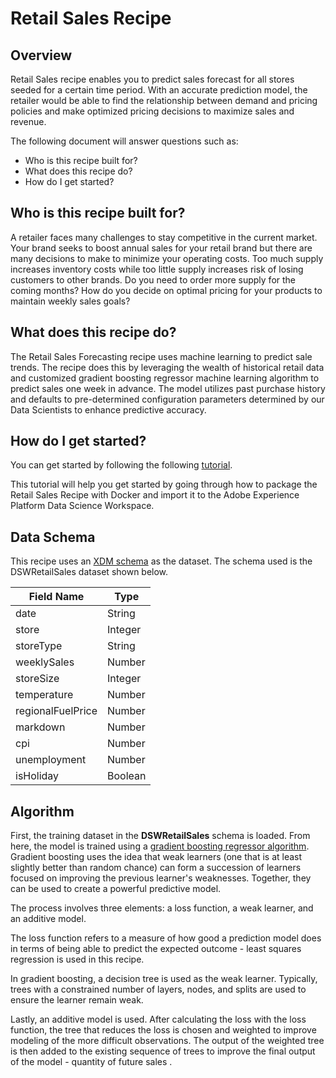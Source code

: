 # Retail Sales Recipe

## Overview

Retail Sales recipe enables you to predict sales forecast for all stores seeded for a certain time period. With an accurate prediction model, the retailer would be able to find the relationship between demand and pricing policies and make optimized pricing decisions to maximize sales and revenue.

The following document will answer questions such as:
* Who is this recipe built for?
* What does this recipe do?
* How do I get started?

## Who is this recipe built for?

A retailer faces many challenges to stay competitive in the current market. Your brand seeks to boost annual sales for your retail brand but there are many decisions to make to minimize your operating costs. Too much supply increases inventory costs while too little supply increases risk of losing customers to other brands. Do you need to order more supply for the coming months? How do you decide on optimal pricing for your products to maintain weekly sales goals?

## What does this recipe do?

The Retail Sales Forecasting recipe uses machine learning to predict sale trends. The recipe does this by leveraging the wealth of historical retail data and customized gradient boosting regressor machine learning algorithm to predict sales one week in advance. The model utilizes past purchase history and defaults to pre-determined configuration parameters determined by our Data Scientists to enhance predictive accuracy.

## How do I get started?

You can get started by following the following [tutorial](https://www.adobe.io/apis/cloudplatform/dataservices/data-science-workspace/dsw-tutorials/dsw-all-tutorials.html#!api-specification/markdown/narrative/tutorials/package_recipe_to_import_into_dsw/package_recipe_to_import_into_dsw.md#building-python-retail-intelligent-service).

This tutorial will help you get started by going through how to package the Retail Sales Recipe with Docker and import it to the Adobe Experience Platform Data Science Workspace.

## Data Schema

This recipe uses an [XDM schema](../../technical_overview/schema_registry/standard_schemas/acp_standard_schemas.md) as the dataset. The schema used is the DSWRetailSales dataset shown below.

Field Name | Type
--- | ---
date | String
store | Integer
storeType | String
weeklySales | Number
storeSize | Integer
temperature | Number
regionalFuelPrice | Number
markdown | Number
cpi | Number
unemployment | Number
isHoliday | Boolean


## Algorithm

First, the training dataset in the **DSWRetailSales** schema is loaded. From here, the model is trained using a [gradient boosting regressor algorithm](https://scikit-learn.org/stable/modules/generated/sklearn.ensemble.GradientBoostingRegressor.html). Gradient boosting uses the idea that weak learners (one that is at least slightly better than random chance) can form a succession of learners focused on improving the previous learner's weaknesses. Together, they can be used to create a powerful predictive model.

The process involves three elements: a loss function, a weak learner, and an additive model. 

The loss function refers to a measure of how good a prediction model does in terms of being able to predict the expected outcome - least squares regression is used in this recipe. 

In gradient boosting, a decision tree is used as the weak learner. Typically, trees with a constrained number of layers, nodes, and splits are used to ensure the learner remain weak. 

Lastly, an additive model is used. After calculating the loss with the loss function, the tree that reduces the loss is chosen and weighted to improve modeling of the more difficult observations. The output of the weighted tree is then added to the existing sequence of trees to improve the final output of the model - quantity of future sales .
